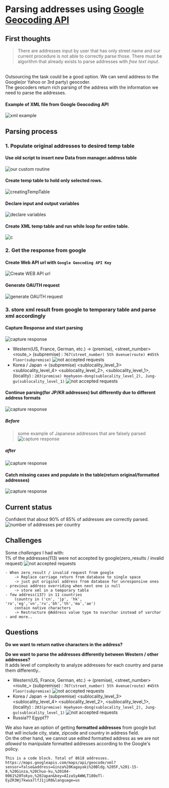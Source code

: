 # Parsing addresses using [Google Geocoding API](https://developers.google.com/maps/documentation/geocoding/intro)


## First thoughts
>There are addresses input by user that has only street name and our current procedure is not able to correctly parse those. There must be algorithm that already exists to parse addresses with *free text input*.
<br />
Outsourcing the task could be a good option. We can send address to the Google(or Yahoo or 3rd party) geocoder.
<br />
The geocoders return rich parsing of the address with the information we need to parse the addresses.
<br />

#### Example of **XML** file from Google Geocoding API
<!--<p align ="center"><img src="/screenShots/xmlExample.PNG"></p>-->
![xml example](/screenShots/xmlExample.png)


## Parsing process

### 1. Populate original addresses to desired temp table
#### Use old script to insert new Data from manager.address table
![our custom routine](/screenShots/customRoutine.PNG)
#### Create temp table to hold only selected rows.
![creatingTempTable](/screenShots/creatingTempTable.PNG)
#### Declare input and output variables
![declare variables](/screenShots/declareVariables.PNG)
#### Create XML temp table and run while loop for entire table.
![c](/screenShots/createXMLtempTableRunWhileLoop.PNG)

### 2. Get the response from google
#### Create Web API url with `Google Geocoding API Key`
![Create WEB API url](/screenShots/BuildAPIurl.PNG)
#### Generate OAUTH request
![generate OAUTH request](/screenShots/generateOauthRequest.PNG)

### 3. store xml result from google to temporary table and parse xml accordingly
#### Capture Response and start parsing
![capture response](/screenShots/parsingWestern.PNG)

- Western(US, France, German, etc.) -> (premise), <street_number> <route_> (subpremise) : `767(street_number) 5th Avenue(route) #45th Floor(subpremise)`
![not accepted requests](/screenShots/USExample.PNG)
- Korea / Japan -> (subpremise) <sublocality_level_3> <sublocality_level_4> <sublocality_level_2>, <sublocality_level_1>, (locality) :
`203(premise) Hoehyeon-dong(sublocality_level_2), Jung-gu(sublocality_level_1)`
![not accepted requests](/screenShots/KoreaExample.PNG)

#### Continue parsing(for JP/KR addresses) but differently due to different address formats
![capture response](/screenShots/caputreResponse.PNG)
##### Before
>some example of Japanese addresses that are falsely parsed
![capture response](/screenShots/previousJapan.PNG)
##### after
![capture response](/screenShots/improvedJapan.PNG)

#### Catch missing cases and populate in the table(return original/formatted addresses)
![capture response](/screenShots/missingCasesUpdateTable.PNG)

## Current status
Confident that about 90% of 85% of addresses are correctly parsed.
![number of addresses per country](/screenShots/numberOfAddressPerCountry.PNG)


## Challenges
Some *challenges* I had with:
<br>
1% of the addresses(113) were not accepted by google(zero_results / invalid request)
![not accepted requests](/screenShots/notAcceptedRequests.PNG)

	- When zero_result / invalid request from google
		-> Replace carriage return from database to single space
		-> just put original address from database for unresponsive ones
	- previous address overriding when next one is null
		-> store xml in a temporary table
	- few address(137) in 11 countries
		(country in ('cn', 'jp', 'hk', 'ro','eg','vn','ru','bh','th','ma','ae')
		contain native characters
		-> Restructure @Address value type to nvarchar instead of varchar
	- and more..


## Questions
**Do we want to return native characters in the address?**

**Do we want to parse the addresses differently between Western / other addresses?**
<br />
It adds level of complexity to analyze addresses for each country and parse them differently..
- Western(US, France, German, etc.) -> (premise), <street_number> <route_> (subpremise) : `767(street_number) 5th Avenue(route) #45th Floor(subpremise)`
![not accepted requests](/screenShots/USExample.PNG)
- Korea / Japan -> (subpremise) <sublocality_level_3> <sublocality_level_4> <sublocality_level_2>, <sublocality_level_1>, (locality) :
`203(premise) Hoehyeon-dong(sublocality_level_2), Jung-gu(sublocality_level_1)`
![not accepted requests](/screenShots/KoreaExample.PNG)
- Russia?? Egypt??

We also have an option of getting **formatted addresses** from google but that will include city, state, zipcode and country in address field.
<br>
On the other hand, we cannot use edited formatted address as we are not *allowed* to manipulate formatted addresses according to the Google's policy.

<pre><code>This is a code block. Total of 8618 addresses.
https://maps.googleapis.com/maps/api/geocode/xml?sensor=false&address=Ginza%20Kagayaki%20Bldg.%205F,%201-15-8,%20Ginza,%20Chuo-ku,%20104-0061%20Tokyo,%20Japan&key=AIzaSyAWWLT180oTl-EyZR3Wj7kwua7lfJ1jiR0&language=us
</code></pre>
